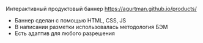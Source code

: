 Интерактивный продуктовый баннер https://agurtman.github.io/products/

- Баннер сделан с помощью HTML, CSS, JS
- В написании разметки использовалась методология БЭМ
- Есть адаптив для любого разрешения
